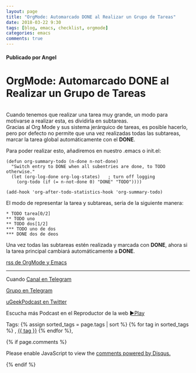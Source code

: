 ```yaml
---
layout: page
title: "OrgMode: Automarcado DONE al Realizar un Grupo de Tareas"
date: 2018-03-22 9:30
tags: [blog, emacs, checklist, orgmode]
categories: emacs
comments: true
---
```

#### Publicado por Angel


OrgMode: Automarcado DONE al Realizar un Grupo de Tareas
====================
![]()  

Cuando tenemos que realizar una tarea muy grande, un modo para motivarse a realizar esta, es dividirla en subtareas.   
Gracias al Org Mode y sus sistema jerárquico de tareas, es posible hacerlo, pero por defecto no permite que una vez realizadas todas las subtareas, marcar la tarea global automáticamente con el **DONE**.  

Para poder realizar esto, añadiremos en nuestro .emacs o init.el:  
```
(defun org-summary-todo (n-done n-not-done)
  "Switch entry to DONE when all subentries are done, to TODO otherwise."
  (let (org-log-done org-log-states)   ; turn off logging
    (org-todo (if (= n-not-done 0) "DONE" "TODO"))))

(add-hook 'org-after-todo-statistics-hook 'org-summary-todo)
```  


El modo de representar la tarea y subtareas, seria de la siguiente manera:  
```
* TODO tarea[0/2]
** TODO uno
** TODO dos[1/2]
*** TODO uno de dos
*** DONE dos de deos
```  
Una vez todas las subtareas estén realizada y marcada con **DONE**, ahora si la tarea principal cambiará automáticamente a **DONE**.  

[rss de OrgMode y Emacs](https://ugeek.github.io/emacs)

<!-- -------------------------------------Aquí abajo los comentarios -------------------------------------------  -->
---
Cuando 
[Canal en Telegram](https://t.me/uGeek)  

[Grupo en Telegram](https://t.me/uGeekPodcast)  

[uGeekPodcast en Twitter](https://twitter.com/ugeekpodcast)  


Escucha más Podcast en el Reproductor de la web [►Play](https://ugeek.github.io/podcasts/)  

Tags: {% assign sorted_tags = page.tags | sort %} {% for tag in sorted_tags %} , <span class="tag"><a href="/tag#{{ tag }}">{{ tag }}</a></span> {% endfor %},


{% if page.comments %}
<div id="disqus_thread"></div>
<script>

/**
*  RECOMMENDED CONFIGURATION VARIABLES: EDIT AND UNCOMMENT THE SECTION BELOW TO INSERT DYNAMIC VALUES FROM YOUR PLATFORM OR CMS.
*  LEARN WHY DEFINING THESE VARIABLES IS IMPORTANT: https://disqus.com/admin/universalcode/#configuration-variables*/
/*
var disqus_config = function () {
this.page.url = PAGE_URL;  // Replace PAGE_URL with your page's canonical URL variable
this.page.identifier = PAGE_IDENTIFIER; // Replace PAGE_IDENTIFIER with your page's unique identifier variable
};
*/
(function() { // DON'T EDIT BELOW THIS LINE
var d = document, s = d.createElement('script');
s.src = 'https://https-angelbcn-github-io-ugeek.disqus.com/embed.js';
s.setAttribute('data-timestamp', +new Date());
(d.head || d.body).appendChild(s);
})();
</script>
<noscript>Please enable JavaScript to view the <a href="https://disqus.com/?ref_noscript">comments powered by Disqus.</a></noscript>

{% endif %}

<script id="dsq-count-scr" src="//https-angelbcn-github-io-ugeek.disqus.com/count.js" async></script>
